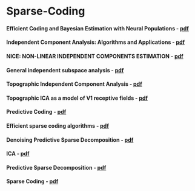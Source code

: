 # Sparse-Coding

#### Efficient Coding and Bayesian Estimation with Neural Populations - [pdf](http://www.cns.nyu.edu/pub/lcv/ganguli-phd.pdf)
#### Independent Component Analysis: Algorithms and Applications - [pdf](https://www.cs.helsinki.fi/u/ahyvarin/papers/NN00new.pdf)
#### NICE: NON-LINEAR INDEPENDENT COMPONENTS ESTIMATION - [pdf](https://arxiv.org/pdf/1410.8516.pdf)
#### General independent subspace analysis - [pdf](https://pdfs.semanticscholar.org/e37a/03108671ff57aee76342c736a454b247049b.pdf)
#### Topographic Independent Component Analysis - [pdf](http://people.ee.duke.edu/~lcarin/Iulian9.22.06b.pdf)
#### Topographic ICA as a model of V1 receptive fields - [pdf](http://ieeexplore.ieee.org/stamp/stamp.jsp?tp=&arnumber=860754)
#### Predictive Coding - [pdf](https://homes.cs.washington.edu/~rao/predcoding2011.pdf)
#### Efficient sparse coding algorithms - [pdf](https://papers.nips.cc/paper/2979-efficient-sparse-coding-algorithms.pdf)
#### Denoising Predictive Sparse Decomposition - [pdf](http://ieeexplore.ieee.org/stamp/stamp.jsp?tp=&arnumber=6741440)
#### ICA - [pdf](https://arxiv.org/pdf/1404.2986.pdf)
#### Predictive Sparse Decomposition - [pdf](https://cs.nyu.edu/~yann/research/sparse/index.html)
#### Sparse Coding - [pdf](https://www.cs.ubc.ca/~schmidtm/MLRG/sparseCoding.pdf)
